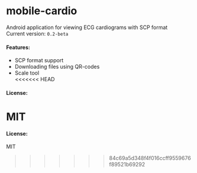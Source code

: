 # mobile-cardio
Android application for viewing ECG cardiograms with SCP format  
Current version: ```0.2-beta```  

#### Features:  
* SCP format support
* Downloading files using QR-codes
* Scale tool  
<<<<<<< HEAD
#### License:
MIT
=======

#### License:  
MIT
>>>>>>> 84c69a5d348f4f016ccff9559676f89521b69292
